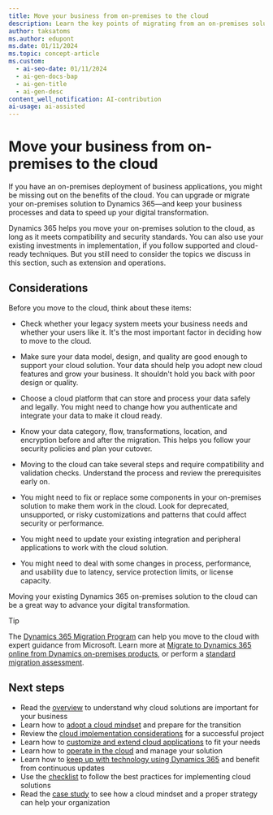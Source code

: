 ```yaml
---
title: Move your business from on-premises to the cloud
description: Learn the key points of migrating from an on-premises solution to Dynamics 365 and how it can boost your digital transformation.
author: taksatoms
ms.author: edupont
ms.date: 01/11/2024
ms.topic: concept-article
ms.custom:
  - ai-seo-date: 01/11/2024
  - ai-gen-docs-bap
  - ai-gen-title
  - ai-gen-desc
content_well_notification: AI-contribution
ai-usage: ai-assisted
---
```


# Move your business from on-premises to the cloud

If you have an on-premises deployment of business applications, you might be missing out on the benefits of the cloud. You can upgrade or migrate your on-premises solution to Dynamics 365&mdash;and keep your business processes and data to speed up your digital transformation.

Dynamics 365 helps you move your on-premises solution to the cloud, as long as it meets compatibility and security standards. You can also use your existing investments in implementation, if you follow supported and cloud-ready techniques. But you still need to consider the topics we discuss in this section, such as extension and operations.

## Considerations

Before you move to the cloud, think about these items:

- Check whether your legacy system meets your business needs and whether your users like it. It's the most important factor in deciding how to move to the cloud.

- Make sure your data model, design, and quality are good enough to support your cloud solution. Your data should help you adopt new cloud features and grow your business. It shouldn't hold you back with poor design or quality.

- Choose a cloud platform that can store and process your data safely and legally. You might need to change how you authenticate and integrate your data to make it cloud ready.

- Know your data category, flow, transformations, location, and encryption before and after the migration. This helps you follow your security policies and plan your cutover.

- Moving to the cloud can take several steps and require compatibility and validation checks. Understand the process and review the prerequisites early on.

- You might need to fix or replace some components in your on-premises solution to make them work in the cloud. Look for deprecated, unsupported, or risky customizations and patterns that could affect security or performance.

- You might need to update your existing integration and peripheral applications to work with the cloud solution.

- You might need to deal with some changes in process, performance, and usability due to latency, service protection limits, or license capacity.

Moving your existing Dynamics 365 on-premises solution to the cloud can be a great way to advance your digital transformation.

> [!TIP]
> The [Dynamics 365 Migration Program](https://dynamics.microsoft.com/migration-program/) can help you move to the cloud with expert guidance from Microsoft. Learn more at [Migrate to Dynamics 365 online from Dynamics on-premises products](../migrate/overview.md), or perform a [standard migration assessment](../migrate/aim-assessment.md). <!--You can also [move from Dynamics AX to Dynamics 365 in the cloud](/dynamics365/get-started/migration/moving-to-the-cloud).-->

## Next steps

- Read the [overview](implementing-cloud-solutions.md) to understand why cloud solutions are important for your business
- Learn how to [adopt a cloud mindset](implementing-cloud-solutions-adopt-cloud-mindset.md) and prepare for the transition
- Review the [cloud implementation considerations](implementing-cloud-solutions-cloud-implementation.md) for a successful project
- Learn how to [customize and extend cloud applications](implementing-cloud-solutions-customize-extend-cloud-applications.md) to fit your needs
- Learn how to [operate in the cloud](implementing-cloud-solutions-operate-in-cloud.md) and manage your solution
- Learn how to [keep up with technology using Dynamics 365](implementing-cloud-solutions-evergreen-cloud.md) and benefit from continuous updates
- Use the [checklist](implementing-cloud-solutions-checklist.md) to follow the best practices for implementing cloud solutions
- Read the [case study](implementing-cloud-solutions-case-study.md) to see how a cloud mindset and a proper strategy can help your organization
